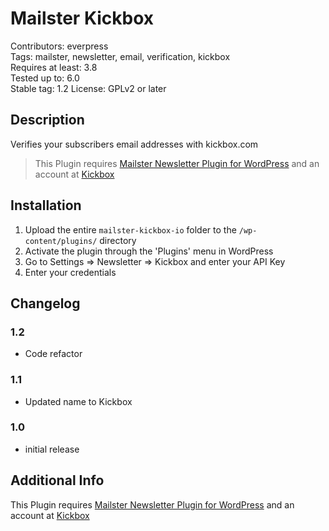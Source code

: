 # Mailster Kickbox

Contributors: everpress  
Tags: mailster, newsletter, email, verification, kickbox  
Requires at least: 3.8  
Tested up to: 6.0  
Stable tag: 1.2
License: GPLv2 or later

## Description

Verifies your subscribers email addresses with kickbox.com

> This Plugin requires [Mailster Newsletter Plugin for WordPress](https://mailster.co/?utm_campaign=wporg&utm_source=Mailster+Kickbox+Integration&utm_medium=readme) and an account at [Kickbox](https://kickbox.com)

## Installation

1. Upload the entire `mailster-kickbox-io` folder to the `/wp-content/plugins/` directory
2. Activate the plugin through the 'Plugins' menu in WordPress
3. Go to Settings => Newsletter => Kickbox and enter your API Key
4. Enter your credentials

## Changelog

### 1.2

-   Code refactor

### 1.1

-   Updated name to Kickbox

### 1.0

-   initial release

## Additional Info

This Plugin requires [Mailster Newsletter Plugin for WordPress](https://mailster.co/?utm_campaign=wporg&utm_source=Mailster+Kickbox+Integration&utm_medium=readme) and an account at [Kickbox](https://kickbox.com)

